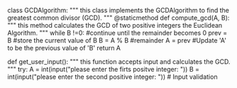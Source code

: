 class GCDAlgorithm:
"""
this class implements the GCDAlgorithm to find the greatest common divisor (GCD).
"""
@staticmethod
def compute_gcd(A, B):
  """
  this method calculates the GCD of two positive integers the Euclidean Algorithm.
  """
  while B !=0:  #continue until the remainder becomes 0
      prev = B  #store the current value of B
      B = A % B #remainder
      A = prev  #Update 'A' to be the previous value of 'B'
  return A

def get_user_input():
     """
     this function accepts input and calculates the GCD.
     """
     try:
          A = int(input("please enter the firts positve integer: "))
          B = int(input("please enter the second positive integer: "))
          # Input validation
